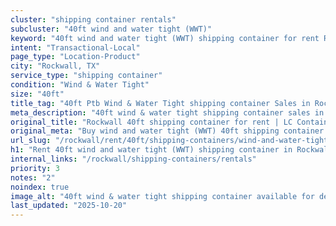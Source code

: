```yaml
---
cluster: "shipping container rentals"
subcluster: "40ft wind and water tight (WWT)"
keyword: "40ft wind and water tight (WWT) shipping container for rent Rockwall, TX"
intent: "Transactional-Local"
page_type: "Location-Product"
city: "Rockwall, TX"
service_type: "shipping container"
condition: "Wind & Water Tight"
size: "40ft"
title_tag: "40ft Ptb Wind & Water Tight shipping container Sales in Rockwall | LC Container"
meta_description: "40ft wind & water tight shipping container sales in Rockwall. Fast delivery, competitive pricing. Serving shipping containers area. Quote ID: C5A. Call (214) 524-4168 for your free quote today."
original_title: "Rockwall 40ft shipping container for rent | LC Container"
original_meta: "Buy wind and water tight (WWT) 40ft shipping container rent with local delivery in Rockwall, TX. LC Container — local Since 2003. Request a fast quote today."
url_slug: "/rockwall/rent/40ft/shipping-containers/wind-and-water-tight-wwt"
h1: "Rent 40ft wind and water tight (WWT) shipping container in Rockwall"
internal_links: "/rockwall/shipping-containers/rentals"
priority: 3
notes: "2"
noindex: true
image_alt: "40ft wind & water tight shipping container available for delivery in Rockwall"
last_updated: "2025-10-20"
---
```


<!-- TODO: Add unique city/inventory copy, images, and internal links here. -->
